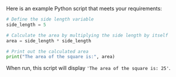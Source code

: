 Here is an example Python script that meets your requirements:

```python
# Define the side length variable
side_length = 5

# Calculate the area by multiplying the side length by itself
area = side_length * side_length

# Print out the calculated area
print("The area of the square is:", area)
```
When run, this script will display `'The area of the square is: 25'`.